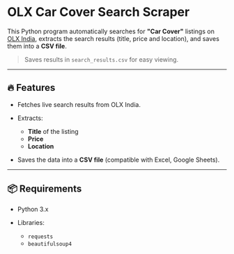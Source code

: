 # OLX Car Cover Search Scraper

This Python program automatically searches for **"Car Cover"** listings on [OLX India](https://www.olx.in/items/q-car-cover), extracts the search results (title, price and location), and saves them into a **CSV file**.

> Saves results in `search_results.csv` for easy viewing.

---

## 🔥 Features

* Fetches live search results from OLX India.
* Extracts:

  * **Title** of the listing
  * **Price**
  * **Location**
* Saves the data into a **CSV file** (compatible with Excel, Google Sheets).

---

## 📦 Requirements

* Python 3.x
* Libraries:

  * `requests`
  * `beautifulsoup4`
